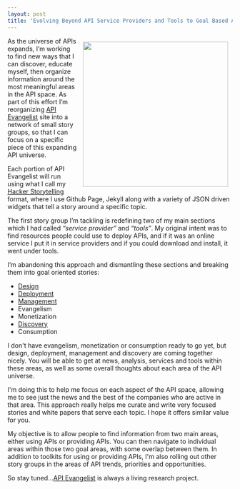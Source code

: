 ```yaml
---
layout: post
title: 'Evolving Beyond API Service Providers and Tools to Goal Based API Toolkits'
---
```

<p><img style="padding: 10px;" src="https://s3.amazonaws.com/kinlane-productions/api-evangelist/services/universe-expansion.png" alt="" width="325" align="right" /></p>
<p>As the universe of APIs expands, I&rsquo;m working to find new ways that I can discover, educate myself, then organize information around the most meaningful areas in the API space.  As part of this effort I&rsquo;m reorganizing <a title="API Evangelist" href="http://apievangelist.com">API Evangelist</a> site into a network of small story groups, so that I can focus on a specific piece of this expanding API universe.</p>
<p>Each portion of API Evangelist will run using what I call my <a title="Hacker Storytelling" href="http://hackerstorytelling.com" target="_blank">Hacker Storytelling</a> format, where I use Github Page, Jekyll along with a variety of JSON driven widgets that tell a story around a specific topic.</p>
<p>The first story group I&rsquo;m tackling is redefining two of my main sections which I had called <em>&ldquo;service provider&rdquo;</em> and <em>&ldquo;tools&rdquo;</em>. My original intent was to find resources people could use to deploy APIs, and if it was an online service I put it in service providers and if you could download and install, it went under tools.</p>
<p>I&rsquo;m abandoning this approach and dismantling these sections and breaking them into goal oriented stories:</p>
<ul class="mainlist">
<li><a title="API Design" href="http://design.apievangelist.com" target="_blank">Design</a></li>
<li><a title="API Deployment" href="http://deployment.apievangelist.com" target="_blank">Deployment</a></li>
<li><a title="API Managemet" href="http://management.apievangelist.com" target="_blank">Management</a></li>
<li>Evangelism</li>
<li>Monetization</li>
<li><a title="API Discovery" href="http://discovery.apievangelist.com" target="_blank">Discovery</a></li>
<li>Consumption</li>
</ul>
<p>I don't have evangelism, monetization or consumption ready to go yet, but design, deployment, management and discovery are coming together nicely. You will be able to get at news, analysis, services and tools within these areas, as well as some overall thoughts about each area of the API universe.</p>
<p>I'm doing this to help me focus on each aspect of the API space, allowing me to see just the news and the best of the companies who are active in that area. This approach really helps me curate and write very focused stories and white papers that serve each topic. I hope it offers similar value for you.</p>
<p>My objective is to allow people to find information from two main areas, either using APIs or providing APIs. You can then navigate to individual areas within those two goal areas, with some overlap between them. In addition to toolkits for using or providing APIs, I'm also rolling out other story groups in the areas of API trends, priorities and opportunities.</p>
<p>So stay tuned&hellip;<a title="API Evangelist" href="http://apievangelist.com">API Evangelist</a> is always a living research project.</p>